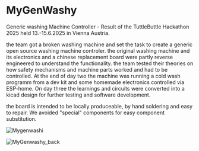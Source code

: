 # MyGenWashy
Generic washing Machine Controller - Result of the TuttleButtle Hackathon 2025
held 13.-15.6.2025 in Vienna Austria.

the team got a broken washing machine and set the task to create a generic open source washing machine controler.
the original washing machine and its electronics and a chinese replacement board were partly reverse engineered to understand the functionality.
the team tested their theories on how safety mechanisms and machine parts worked and had to be controlled.
At the end of day two the machine was running a cold wash programm from a dev kit and some homemade electronics controlled via ESP-home.
On day three the learnings and circuits were converted into a kicad design for further testing and software development.

the board is intended to be locally produceable, by hand soldering and easy to repair. We avoided  "special" components for easy component substitution.

![Mygenwashi](https://github.com/user-attachments/assets/98f4647c-c7b2-4dc2-a569-ab9e8c35af28)

![MyGenwashy_back](https://github.com/user-attachments/assets/3e3909d3-b3e5-4697-a01c-27ed32cb2201)

